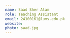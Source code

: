 ```yaml
---
name: Saad Sher Alam
role: Teaching Assistant
email: 24100161@lums.edu.pk
website: 
photo: saad.jpg
---
```

